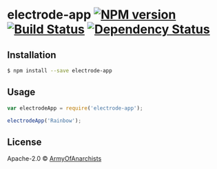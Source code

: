 # electrode-app [![NPM version][npm-image]][npm-url] [![Build Status][travis-image]][travis-url] [![Dependency Status][daviddm-image]][daviddm-url]
> 

## Installation

```sh
$ npm install --save electrode-app
```

## Usage

```js
var electrodeApp = require('electrode-app');

electrodeApp('Rainbow');
```
## License

Apache-2.0 © [ArmyOfAnarchists]()


[npm-image]: https://badge.fury.io/js/electrode-app.svg
[npm-url]: https://npmjs.org/package/electrode-app
[travis-image]: https://travis-ci.org//electrode-app.svg?branch=master
[travis-url]: https://travis-ci.org//electrode-app
[daviddm-image]: https://david-dm.org//electrode-app.svg?theme=shields.io
[daviddm-url]: https://david-dm.org//electrode-app
